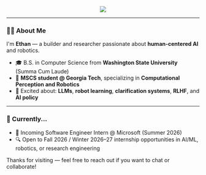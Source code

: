 <!--
CS 6515 – Intro to Graduate Algorithms

CS 7641 – Machine Learning

CS 6476 – Computer Vision

CS 7650 – Natural Language Processing

CS 7638 – AI Techniques for Robotics

CS 7637 – Knowledge-Based AI

CS 7642 – Reinforcement Learning

CS 7643 – Deep Learning

ISYE 6420 – Bayesian Statistics

CS 8803 O21: GPU Hardware and Software

---
-->
<!-- Typing Animation Banner (WSU Crimson, fixed size) -->
<!--
<p align="center">
  <img src="https://readme-typing-svg.demolab.com?font=Fira+Code&weight=500&pause=1000&color=9D2235&center=true&multiline=true&height=100&width=600&lines=Hey+there+%F0%9F%91%8B+I'm+Ethan+Villalovoz;CS+Grad+%7C+AI%2FML+Researcher+%26+Engineer;Always+down+to+collab+or+chat!" />
</p>
-->

<!-- Static Title Banner (optional custom image) -->
<!-- If capsule-render fails again, replace this with your own uploaded image -->
<p align="center">
  <img src="https://capsule-render.vercel.app/api?type=waving&color=9D2235&height=180&section=header&text=Welcome%20to%20My%20GitHub!&fontSize=38&fontAlign=50&fontColor=f3f3f3" />
</p>

---

### 👨‍💻 About Me

I'm **Ethan** — a builder and researcher passionate about **human-centered AI** and robotics.

- 🎓 B.S. in Computer Science from **Washington State University** (Summa Cum Laude)
- 🐝 **MSCS student @ Georgia Tech**, specializing in **Computational Perception and Robotics**
- 🤖 Excited about: **LLMs**, **robot learning**, **clarification systems**, **RLHF**, and **AI policy**

<!-----

- 🧪 Research at **CMU**, Oregon State, and WSU (focus: RLHF, robotics, multimodal learning)
- 💻 Former **Google STEP intern** — built internal devtools in C++ and SQL


### 🧰 Languages

<p align="center">
  <img src="https://skillicons.dev/icons?i=python,cpp,js,ts,html,css,matlab,r,bash,swift&theme=dark" />
</p>

---

### 🛠 Developer Tools

<p align="center">
  <img src="https://skillicons.dev/icons?i=git,github,docker,vscode,pycharm,aws,sqlite&theme=dark" />
</p>
<p align="center">
  <img src="https://img.shields.io/badge/CI%2FCD-blue?style=flat&logo=githubactions&logoColor=white" />
  <img src="https://img.shields.io/badge/MLflow-0194f6?style=flat&logo=mlflow&logoColor=white" />
  <img src="https://img.shields.io/badge/DVC-945dd6?style=flat&logo=data-version-control&logoColor=white" />
  <img src="https://img.shields.io/badge/Google%20Colab-F9AB00?style=flat&logo=googlecolab&logoColor=white" />
</p>

---

### 📚 Libraries / Frameworks

<p align="center">
  <img src="https://skillicons.dev/icons?i=react,fastapi,pytorch,tensorflow,flask,nextjs&theme=dark" />
</p>
<p align="center">
  <img src="https://img.shields.io/badge/Hugging%20Face-fcc72d?style=flat&logo=huggingface&logoColor=black" />
  <img src="https://img.shields.io/badge/LangChain-000000?style=flat&logo=data&logoColor=white" />
  <img src="https://img.shields.io/badge/scikit--learn-f7931e?style=flat&logo=scikit-learn&logoColor=white" />
  <img src="https://img.shields.io/badge/Pandas-150458?style=flat&logo=pandas&logoColor=white" />
  <img src="https://img.shields.io/badge/Numpy-013243?style=flat&logo=numpy&logoColor=white" />
  <img src="https://img.shields.io/badge/SQLAlchemy-d71f00?style=flat&logo=databricks&logoColor=white" />
  <img src="https://img.shields.io/badge/Pydantic-057ce1?style=flat&logoColor=white" />
  <img src="https://img.shields.io/badge/OpenCV-5C3EE8?style=flat&logo=opencv&logoColor=white" />
  <img src="https://img.shields.io/badge/Tailwind%20CSS-38bdf8?style=flat&logo=tailwindcss&logoColor=white" />
  <img src="https://img.shields.io/badge/Vite-646cff?style=flat&logo=vite&logoColor=white" />
  <img src="https://img.shields.io/badge/REST%20API-333333?style=flat&logo=api&logoColor=white" />
  <img src="https://img.shields.io/badge/Matplotlib-11557c?style=flat&logo=plotly&logoColor=white" />
  <img src="https://img.shields.io/badge/Seaborn-1e5f74?style=flat&logoColor=white" />
  <img src="https://img.shields.io/badge/Linux-FCC624?style=flat&logo=linux&logoColor=black" />
  <img src="https://img.shields.io/badge/.NET-512BD4?style=flat&logo=dotnet&logoColor=white" />
  <img src="https://img.shields.io/badge/ROS-22314e?style=flat&logo=ros&logoColor=white" />
</p>

---

### 📊 Stats

<div align="center">
  <img src="https://github-readme-stats.vercel.app/api?username=ethanvillalovoz&hide_title=false&hide_rank=false&show_icons=true&include_all_commits=true&count_private=true&disable_animations=false&theme=dark&title_color=9D2235&icon_color=C94F5C&text_color=f3f3f3&bg_color=10151a&locale=en&hide_border=false&order=1" height="150" alt="stats graph"  />
  <img src="https://github-readme-stats.vercel.app/api/top-langs/?username=ethanvillalovoz&layout=compact&theme=dark&title_color=9D2235&text_color=f3f3f3&bg_color=10151a&border_radius=10&hide_border=false&cache_seconds=1800" height="150" alt="languages graph"  />
  <img src="https://github-readme-streak-stats.herokuapp.com/?user=ethanvillalovoz&count_private=true&theme=dark&ring=9D2235&currStreakLabel=C94F5C&background=10151a&hide_border=false&border_radius=5&order=3" height="150" alt="streak graph"  />
  <img src="https://github-profile-trophy.vercel.app?username=ethanvillalovoz&theme=dark&title_color=9D2235&icon_color=C94F5C&text_color=f3f3f3&bg_color=10151a&column=-1&row=1&margin-w=8&margin-h=8&no-bg=false&no-frame=false&order=4" height="150" alt="trophy graph"  />
  <img src="https://github-readme-activity-graph.vercel.app/graph?username=ethanvillalovoz&radius=16&theme=dark&title_color=9D2235&icon_color=C94F5C&text_color=f3f3f3&bg_color=10151a&area=true&order=5" height="300" alt="activity-graph graph"  />
</div>-->

---

### 🧠 Currently...
- 💼 Incoming Software Engineer Intern @ Microsoft (Summer 2026)
- 🔍 Open to Fall 2026 / Winter 2026–27 internship opportunities in AI/ML, robotics, or research engineering

Thanks for visiting — feel free to reach out if you want to chat or collaborate!

<!--
How can i make this code more modularized and aligning with best code practices:
1. Separate Classes into Different Files
2. Use Configurations
Use a config file (YAML, JSON, or Python dict) for hyperparameters instead of hardcoding them in main.py.
3. Add Docstrings and Type Hints
Add docstrings and type hints to all functions and classes for clarity and maintainability.
4. Logging Instead of Print
Use Python’s logging module instead of print for better control over output.
5. Model Saving/Loading Paths
Allow model save/load paths to be passed as arguments.
6. Environment Wrapping
Consider wrapping the environment for normalization, seeding, etc.
8. Add Unit Tests
Create a tests/ directory and add unit tests for each module.
9. PEP8 Formatting
Ensure code follows PEP8 style guidelines (indentation, naming, etc.).
Example command:
To auto-format your code with black:

To check for issues with flake8:
------------------------------------------------------------------------------------------------------------------------
What each readme project should have

Section

Tips

Badges

Also known as shields. Highlight information about the project, for example downloads or build status

Introduction

Keep this short about the goal of the project

Description

Go into more details about the project

Visuals

This will really help your README and project standout, use screenshots or animated gifs

Prerequisites / requirements

What the user is required to have already installed, for example Docker

Technologies used in the project

Projects usually use a lot of libraries and frameworks, an exhaustive list is not required. However, it is useful to list the main technologies, for example React with TailwindCSS

QuickStart guide

How people can get started with the basics, this needs to be straight forward and the path for least resistance

Advanced usage

How people can do more with your project

Configuration

This can be from private keys and tokens to customizing the project

Automated test

This will give confidence that the project is working locally with the relevant dependencies

Roadmap

What features are coming up, this can be a list or table, but also have a look at Github Project boards (GitHub themselves use this for their roadmap)

Contribution

GitHub does allow for a specific CONTRIBUTORS.md file, however a brief overview in the README could be useful
------------------------------------------------------------------------------------------------------------------------
-->

<!--
------------------------------------------------------------------------------------------------------------------------
Folder Structure:

Most projects have a similar based folder structure of:

src/

tests/

.gitignore

LICENSE

README.md

...
------------------------------------------------------------------------------------------------------------------------
-->

<!--
------------------------------------------------------------------------------------------------------------------------
Documanetation advice:

The README should include:

What the project goals are

What does it look like

What are the prerequisites that are required (for example node v12+)

As the README grows, it is recommended to use the docs/ folder to have it separated into sections.

The README is best used to focus on the immediate value ideas, for example:‌

Prerequisite: what is needed to be installed first; for example node v12+

Quickstart: how people can get started with the basics; for example running the automated tests

Configuration / environment variables: what configuration is needed; for example database credentials

Directory structure: what files are where and why; for example artifacts

Deployment: what branches deploy to which environment; for example main to production

FAQ / troubleshooting: what common issues do people have and what solutions work

3.1. Types

There are multiple types of documentation, from inline comments to technical documentation and user documentation. Each has a dedicated goal aimed at a particular consumer.

Types of documentation could include:

Type

Goal

Example

Architecture

Broad technical requirements

Database design, multiple systems integration

End user guide

Walk user through how to navigate and use the application

How to register, how to delete their account

Product

High level of what the system should do

Banking application that allows people to pay

Technical

How to run / use the tool

Deploying the application

3.2. Diagrams

Annotated screenshots and diagrams can help explain workflow and architecture more effectively. 

There are specific tools to draw diagrams, for example Google Draw, Adobe Illustrator, however these are not recommended. 

When someone else needs to update the diagram, they are unlikely to have access to the original source file or have the correct program installed. Also, when reviewing a diagram which is a binary file, it is very difficult to notice the changes that were made. 

This challenge can be reduced by using SVG files which can be opened by various applications, however it is not seamless.

When possible it is better to use tools like Mermaid which allows diagrams to be drawn using markup style code.‌

Currently supported diagrams are:

Flowchart

Sequence diagram

Class diagram

State diagram

Entity Relationship diagram

User journey

Gantt

Pie chart

Sequence diagram example using Mermai

Below is the code for the sequence diagram above. Both should be included in the documentation project, making it easier for people to make changes and even easier when it is being reviewed to see what has changed, just like with code.

3.3. Contributors file

Having a CONTRIBUTING.md file helps the maintainer communicate how to get involved in the project, and helps the contributor know how to add value. This improves the communication and helps focus it on the more useful collaborations.

This special file can be located in one of three places:

/ folder

docs/ folder

.github folder

Then GitHub uses this file in one of those locations to present to the user when they either create an issue or pull request.

CONTRIBUTORS.md link when creating an issue


CONTRIBUTORS.md link when creating an issue


What to include
How to create a good issue or pull request

Useful links from internal to external documentation, mailing lists, code of conduct etc

Other community rules and expectations

Examples
Atom editor

Ruby on Rails

Open government

3.4. Issue template

When issues are created, they are rarely consistent and often do not include important and relevant information. However this can be improved by creating templates for the usual issue types. These types could include:

Bug / defect

Feature / story

Idea / feature request

To add an issue template to the project, create a file in .github/ISSUE_TEMPLATE/<name>.md. There is no limit in the amount of template types, style or content, however some meta data is recommended.

Here is an example of a simple bug template, that adds a label and assigns it to a user (both are optional and can be omitted).


---

name: Bug

about: 'Bug / defect template'

title: 'I found a bug ...'

labels: bug

assignees: 'MLH'

---

## Steps to reproduce

```gherkin

Given ...

When ...

Then ...

---

## Expected result
gherkin

Given ...

When ...

Then ...

---

## Technical
| Tech | Details |

| :--- | :--- |

| Browser | safari / firefox / chrome |

| Version | v12 |

| Operating system | OSx / Windows / Linux |

Screenshots

When creating a new issue, the user is presented with available template options:

3.5. PR Template
 
When a PR is created, if a template file exists, it will automatically be populated to make it easier for the author to fill in the information about the PR.

The template could include:

Issue number

Tasks

Screenshots

To create a template, add the file .github/PULL_REQUEST_TEMPLATE.md with the content for the template. 

closes #ISSUE-NO

Please include a summary of the change and which issue it solves.

Also include relevant motivation and context.

List any dependencies that are required for this change.

## Tasks

- [ ]task 1

- [ ]task 2

- [ ] ...

## Screenshots (if appropriate)

PRs can close their respective issues by mentioning closes #123 and this also puts a reference in the issue timeline back to the PR.

Issue timeline with reference back to the PR

Issue timeline with reference back to the PR
------------------------------------------------------------------------------------------------------------------------
-->

<!--
------------------------------------------------------------------------------------------------------------------------
Architecture
SOLID principles improve project maintainability by decoupling, reducing duplication and encouraging re-use.

Principle

Abbreviation

Description

Single Responsibility Principle

SRP

Class should only have one job

Open / Closed Principle

OCP

Classes should be open for extension and closed for modification 

Liskov substitution principle

LSP

Every concrete class should be substitutable for their parent class

Interface segregation principle

ISP

Interfaces should be specific and not general

Dependency Inversion Principle

DIP

Depend on abstractions rather than concrete classes
------------------------------------------------------------------------------------------------------------------------
-->

<!--
------------------------------------------------------------------------------------------------------------------------
3. Video Structure

Think of things to entice the viewer and keep them engaged. The first 30 seconds must capture the audience, bring them into your story and along your journey.

Things to include
Challenge / objective

What problem are you trying to solve with your project

How did your project solve this

Why is your solution unique or better than existing solutions

Demo

Show the best and most interesting parts of your project

Include any challenges and (possible) solutions

What technologies did you use and why

What is the project dream and future features / goals

Conclusion

Re-cap the problem

Explain why your project solves this well


Do not include
Opening remarks such as

Thanking the organizers / mentors / venue

Thanking your team

How much you didn't sleep because of this project

Waste time editing with fancy animations or effects
------------------------------------------------------------------------------------------------------------------------
-->
